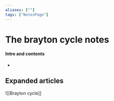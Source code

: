 ```yaml
---
aliases: [""]
tags: ["NotesPage"]
---
```


# The brayton cycle notes

#### Intro and contents
- 



## Expanded articles

![[Brayton cycle]]
